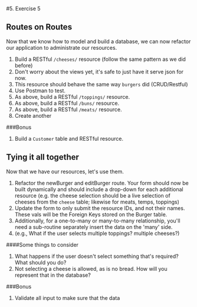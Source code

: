 #5. Exercise 5

## Routes on Routes

Now that we know how to model and build a database, we can now refactor our application to administrate our resources. 

1. Build a RESTful `/cheeses/` resource (follow the same pattern as we did before)
  1. Don't worry about the views yet, it's safe to just have it serve json for now.
  1. This resource should behave the same way `burgers` did (CRUD/Restful) 
  1. Use Postman to test.
1. As above, build a RESTful `/toppings/` resource.
1. As above, build a RESTful `/buns/` resource.
1. As above, build a RESTful `/meats/` resource.
1. Create another 

###Bonus
1. Build a `Customer` table and RESTful resource.

## Tying it all together
Now that we have our resources, let's use them. 
1. Refactor the newBurger  and editBurger route. Your form should now be built dynamically and should include a drop-down for each additional resource (e.g. the cheese selection should be a live selection of cheeses from the `cheese` table; likewise for meats, temps, toppings)
1. Update the form to only submit the resource IDs, and not their names. These vals will be the Foreign Keys stored on the Burger table.
1. Additionally, for a one-to-many or many-to-many relationship, you'll need a sub-routine separately insert the data on the 'many' side.
  1. (e.g., What if the user selects multiple toppings? multiple cheeses?)

####Some things to consider
1. What happens if the user doesn't select something that's required? What should you do?
1. Not selecting a cheese is allowed, as is no bread. How will you represent that in the database?

###Bonus
1. Validate all input to make sure that the data


